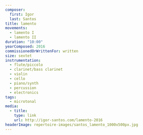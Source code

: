 ```yaml
---
composer:
  first: Igor
  last: Santos
title: lamento
movements:
  - lamento I
  - lamento II
duration: "10:00"
yearComposed: 2016
commissionedOrWrittenFor: written
size: sextet
instrumentation:
  - flute/piccolo
  - clarinet/bass clarinet
  - violin
  - cello
  - piano/synth
  - percussion
  - electronics
tags:
  - microtonal
media:
  - title:
    type: link
    url: http://igor-santos.com/lamento-2016
headerImage: repertoire-images/santos_lamento_1000x500px.jpg
---
```

